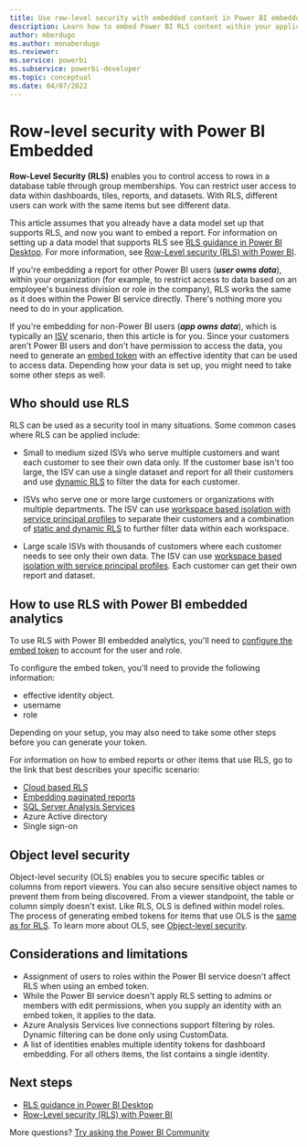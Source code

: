 ```yaml
---
title: Use row-level security with embedded content in Power BI embedded analytics
description: Learn how to embed Power BI RLS content within your application securely.
author: mberdugo
ms.author: monaberdugo
ms.reviewer: 
ms.service: powerbi
ms.subservice: powerbi-developer
ms.topic: conceptual
ms.date: 04/07/2022
---
```


# Row-level security with Power BI Embedded

**Row-Level Security (RLS)** enables you to control access to rows in a database table through group memberships. You can restrict user access to data within dashboards, tiles, reports, and datasets. With RLS, different users can work with the same items but see different data.

This article assumes that you already have a data model set up that supports RLS, and now you want to embed a report. For information on setting up a data model that supports RLS see [RLS guidance in Power BI Desktop](/guidance/rls-guidance). For more information, see [Row-Level security (RLS) with Power BI](../../enterprise/service-admin-rls.md).

If you're embedding a report for other Power BI users (***user owns data***), within your organization (for example, to restrict access to data based on an employee's business division or role in the company), RLS works the same as it does within the Power BI service directly. There's nothing more you need to do in your application.

If you're embedding for non-Power BI users (***app owns data***), which is typically an [ISV](pbi-glossary.md#independent-software-vendor-isv) scenario, then this article is for you. Since your customers aren't Power BI users and don't have permission to access the data, you need to generate an [embed token](./generate-embed-token.md) with an effective identity that can be used to access data. Depending how your data is set up, you might need to take some other steps as well.

## Who should use RLS

RLS can be used as a security tool in many situations. Some common cases where RLS can be applied include:

* Small to medium sized ISVs who serve multiple customers and want each customer to see their own data only. If the customer base isn't too large, the ISV can use a single dataset and report for all their customers and use [dynamic RLS](cloud-rls.md#dynamic-security) to filter the data for each customer.

* ISVs who serve one or more large customers or organizations with multiple departments. The ISV can use [workspace based isolation with service principal profiles](./embed-multi-tenancy.md) to separate their customers and a combination of [static and dynamic RLS](./embed-multi-tenancy.md#row-level-security) to further filter data within each workspace.

* Large scale ISVs with thousands of customers where each customer needs to see only their own data. The ISV can use [workspace based isolation with service principal profiles](./embed-multi-tenancy.md). Each customer can get their own report and dataset.

## How to use RLS with Power BI embedded analytics

To use RLS with Power BI embedded analytics, you'll need to [configure the embed token](generate-embed-token.md) to account for the user and role.

To configure the embed token, you'll need to provide the following information:

* effective identity object.
* username
* role

Depending on your setup, you may also need to take some other steps before you can generate your token.

For information on how to embed reports or other items that use RLS, go to the link that best describes your specific scenario:

* [Cloud based RLS](cloud-rls.md)
* [Embedding paginated reports](paginated-reports-row-level-security.md)
* [SQL Server Analysis Services](sql-server-analysis-services-embed.md)
* Azure Active directory
* Single sign-on

## Object level security

Object-level security (OLS) enables you to secure specific tables or columns from report viewers. You can also secure sensitive object names to prevent them from being discovered. From a viewer standpoint, the table or column simply doesn't exist. Like RLS, OLS is defined within model roles. The process of generating embed tokens for items that use OLS is the [same as for RLS](./generate-embed-token.md).
To learn more about OLS, see [Object-level security](/analysis-services/tabular-models/object-level-security).

## Considerations and limitations

* Assignment of users to roles within the Power BI service doesn't affect RLS when using an embed token.
* While the Power BI service doesn't apply RLS setting to admins or members with edit permissions, when you supply an identity with an embed token, it applies to the data.
* Azure Analysis Services live connections support filtering by roles. Dynamic filtering can be done only using CustomData.
* A list of identities enables multiple identity tokens for dashboard embedding. For all others items, the list contains a single identity.

## Next steps

* [RLS guidance in Power BI Desktop](/guidance/rls-guidance)
* [Row-Level security (RLS) with Power BI](../../enterprise/service-admin-rls.md)

More questions? [Try asking the Power BI Community](https://community.powerbi.com/)
